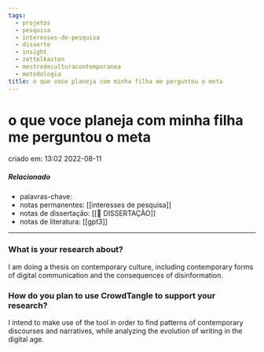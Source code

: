 ```yaml
---
tags:
  - projetos
  - pesquisa
  - interesses-de-pesquisa
  - disserte
  - insight
  - zettelkasten
  - mestredeculturacontemporanea
  - metodologia
title: o que voce planeja com minha filha me perguntou o meta
---
```


# o que voce planeja com minha filha me perguntou o meta

criado em: 13:02 2022-08-11

##### Relacionado

- palavras-chave: 
- notas permanentes: [[interesses de pesquisa]]
- notas de dissertação: [[📕 DISSERTAÇÃO]]
- notas de literatura: [[gpt3]]

---

### What is your research about? 

I am doing a thesis on contemporary culture, including contemporary forms of digital communication and the consequences of disinformation.

### How do you plan to use CrowdTangle to support your research? 

I intend to make use of the tool in order to find patterns of contemporary discourses and narratives, while analyzing the evolution of writing in the digital age.
